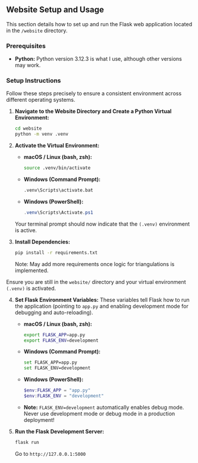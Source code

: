 ## Website Setup and Usage

This section details how to set up and run the Flask web application located in the `/website` directory.

### Prerequisites

* **Python:** Python version 3.12.3 is what I use, although other versions may work.

### Setup Instructions

Follow these steps precisely to ensure a consistent environment across different operating systems.

1.  **Navigate to the Website Directory and Create a Python Virtual Environment:**
    ```bash
    cd website
    python -m venv .venv
    ```

2.  **Activate the Virtual Environment:**

    * **macOS / Linux (bash, zsh):**
        ```bash
        source .venv/bin/activate
        ```

    * **Windows (Command Prompt):**
        ```bash
        .venv\Scripts\activate.bat
        ```

    * **Windows (PowerShell):**
        ```powershell
        .venv\Scripts\Activate.ps1
        ```

    Your terminal prompt should now indicate that the `(.venv)` environment is active.

3.  **Install Dependencies:**
    ```bash
    pip install -r requirements.txt
    ```
    Note: May add more requirements once logic for triangulations is implemented.

Ensure you are still in the `website/` directory and your virtual environment `(.venv)` is activated.

4.  **Set Flask Environment Variables:**
    These variables tell Flask how to run the application (pointing to `app.py` and enabling development mode for debugging and auto-reloading).

    * **macOS / Linux (bash, zsh):**
        ```bash
        export FLASK_APP=app.py
        export FLASK_ENV=development
        ```

    * **Windows (Command Prompt):**
        ```bash
        set FLASK_APP=app.py
        set FLASK_ENV=development
        ```

    * **Windows (PowerShell):**
        ```powershell
        $env:FLASK_APP = "app.py"
        $env:FLASK_ENV = "development"
        ```
    * **Note:** `FLASK_ENV=development` automatically enables debug mode. Never use development mode or debug mode in a production deployment!

5.  **Run the Flask Development Server:**
    ```bash
    flask run
    ```
    Go to `http://127.0.0.1:5000`